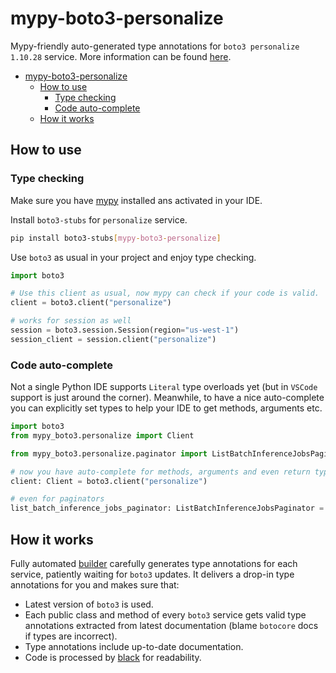 # mypy-boto3-personalize

Mypy-friendly auto-generated type annotations for `boto3 personalize 1.10.28` service.
More information can be found [here](https://github.com/vemel/mypy_boto3).

- [mypy-boto3-personalize](#mypy-boto3-personalize)
  - [How to use](#how-to-use)
    - [Type checking](#type-checking)
    - [Code auto-complete](#code-auto-complete)
  - [How it works](#how-it-works)

## How to use

### Type checking

Make sure you have [mypy](https://github.com/python/mypy) installed ans activated in your IDE.

Install `boto3-stubs` for `personalize` service.

```bash
pip install boto3-stubs[mypy-boto3-personalize]
```

Use `boto3` as usual in your project and enjoy type checking.

```python
import boto3

# Use this client as usual, now mypy can check if your code is valid.
client = boto3.client("personalize")

# works for session as well
session = boto3.session.Session(region="us-west-1")
session_client = session.client("personalize")

```

### Code auto-complete

Not a single Python IDE supports `Literal` type overloads yet (but in `VSCode` support is just around the corner).
Meanwhile, to have a nice auto-complete you can explicitly set types to help your IDE to get methods, arguments etc.

```python
import boto3
from mypy_boto3.personalize import Client

from mypy_boto3.personalize.paginator import ListBatchInferenceJobsPaginator

# now you have auto-complete for methods, arguments and even return types
client: Client = boto3.client("personalize")

# even for paginators
list_batch_inference_jobs_paginator: ListBatchInferenceJobsPaginator = client.get_paginator("list_batch_inference_jobs")
```

## How it works

Fully automated [builder](https://github.com/vemel/mypy_boto3) carefully generates
type annotations for each service, patiently waiting for `boto3` updates. It delivers
a drop-in type annotations for you and makes sure that:

- Latest version of `boto3` is used.
- Each public class and method of every `boto3` service gets valid type annotations
  extracted from latest documentation (blame `botocore` docs if types are incorrect).
- Type annotations include up-to-date documentation.
- Code is processed by [black](https://github.com/psf/black) for readability.